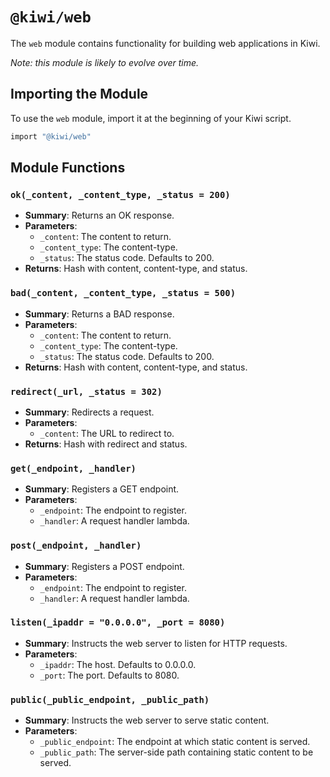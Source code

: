 # `@kiwi/web`

The `web` module contains functionality for building web applications in Kiwi.

*Note: this module is likely to evolve over time.*

## Importing the Module

To use the `web` module, import it at the beginning of your Kiwi script.

```ruby
import "@kiwi/web"
```

## Module Functions

### `ok(_content, _content_type, _status = 200)`
- **Summary**: Returns an OK response.
- **Parameters**:
  - `_content`: The content to return.
  - `_content_type`: The content-type.
  - `_status`: The status code. Defaults to 200.
- **Returns**: Hash with content, content-type, and status.

### `bad(_content, _content_type, _status = 500)`
- **Summary**: Returns a BAD response.
- **Parameters**:
  - `_content`: The content to return.
  - `_content_type`: The content-type.
  - `_status`: The status code. Defaults to 200.
- **Returns**: Hash with content, content-type, and status.

### `redirect(_url, _status = 302)`
- **Summary**: Redirects a request.
- **Parameters**:
  - `_content`: The URL to redirect to.
- **Returns**: Hash with redirect and status.

### `get(_endpoint, _handler)`
- **Summary**: Registers a GET endpoint.
- **Parameters**:
  - `_endpoint`: The endpoint to register.
  - `_handler`: A request handler lambda.

### `post(_endpoint, _handler)`
- **Summary**: Registers a POST endpoint.
- **Parameters**:
  - `_endpoint`: The endpoint to register.
  - `_handler`: A request handler lambda.

### `listen(_ipaddr = "0.0.0.0", _port = 8080)`
- **Summary**: Instructs the web server to listen for HTTP requests.
- **Parameters**:
  - `_ipaddr`: The host. Defaults to 0.0.0.0.
  - `_port`: The port. Defaults to 8080.

### `public(_public_endpoint, _public_path)`
- **Summary**: Instructs the web server to serve static content.
- **Parameters**:
  - `_public_endpoint`: The endpoint at which static content is served.
  - `_public_path`: The server-side path containing static content to be served.